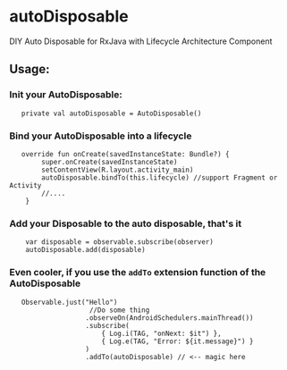 # autoDisposable
DIY Auto Disposable for RxJava with Lifecycle Architecture Component

## Usage:
### Init your AutoDisposable:
```
   private val autoDisposable = AutoDisposable()
```

### Bind your AutoDisposable into a lifecycle

```
   override fun onCreate(savedInstanceState: Bundle?) {
        super.onCreate(savedInstanceState)
        setContentView(R.layout.activity_main)
        autoDisposable.bindTo(this.lifecycle) //support Fragment or Activity
        //....
    }
```
### Add your Disposable to the auto disposable, that's it
```
    var disposable = observable.subscribe(observer) 
    autoDisposable.add(disposable)
```

### Even cooler, if you use the `addTo` extension function of the AutoDisposable

```
   Observable.just("Hello")
                    //Do some thing
                   .observeOn(AndroidSchedulers.mainThread())
                   .subscribe(
                       { Log.i(TAG, "onNext: $it") },
                       { Log.e(TAG, "Error: ${it.message}") }
                   )
                   .addTo(autoDisposable) // <-- magic here
```